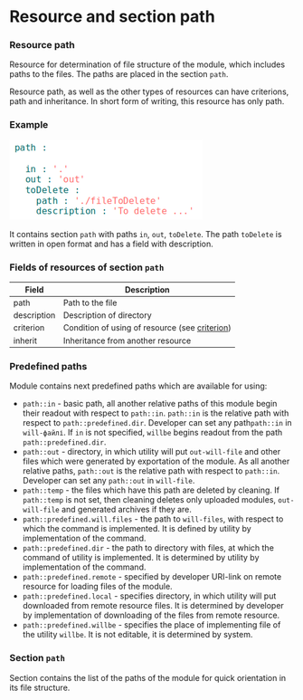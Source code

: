 # Resource and section path

### Resource path

Resource for determination of file structure of the module, which includes paths to the files. The paths are placed in the section <code>path</code>.

Resource path, as well as the other types of resources can have criterions, path and inheritance. In short form of writing, this resource has only path.

### Example

![section.path.png](./Images/section.path.png)

It contains section `path` with paths `in`, `out`, `toDelete`. The path `toDelete` is written in open format and has a field with description.

### Fields of resources of section `path`

| Field      | Description                                        |
|----------------|---------------------------------------------|
| path           | Path to the file  |
| description    | Description of directory                             |
| criterion      | Condition of using of resource (see [criterion](Criterions.md)) |
| inherit        | Inheritance from another resource   |

### Predefined paths

Module contains next predefined paths which are available for using:

- `path::in` - basic path, all another relative paths of this module begin their readout with respect to  `path::in`. `path::in` is the relative path with respect to `path::predefined.dir`. Developer can set any path`path::in` in `will-файлі`. If `in` is not specified, `willbe` begins readout from the path `path::predefined.dir`.
- `path::out` - directory, in which utility will put `out-will-file` and other files which were generated by exportation of the module. As all another relative paths, `path::out` is the relative path with respect to `path::in`. Developer can set any `path::out` in `will-file`.
- `path::temp` - the files which have this path are deleted by cleaning. If `path::temp` is not set, then cleaning deletes only uploaded modules, `out-will-file` and generated archives if they are.
- `path::predefined.will.files` - the path to `will-files`, with respect to which the command is implemented. It is defined by utility by implementation of the command.
- `path::predefined.dir` - the path to directory with files, at which the command of utility is implemented. It is determined by utility by implementation of the command.
- `path::predefined.remote` - specified by developer URI-link on remote resource for loading files of the module.
- `path::predefined.local` - specifies directory, in which utility will put downloaded from remote resource files. It is determined by developer by implementation of downloading of the files from remote resource.
- `path::predefined.willbe` - specifies the place of implementing file of the utility `willbe`. It is not editable, it is determined by system.

### Section <code>path</code>

Section contains the list of the paths of the module for quick orientation in its file structure.
